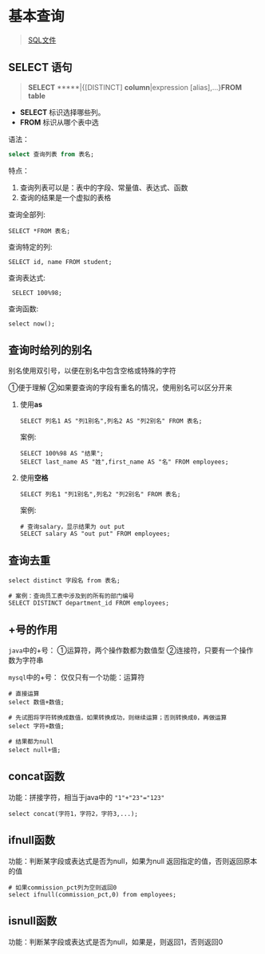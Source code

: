 # 基本查询

> [SQL文件](https://www.lanzous.com/i763iqf)

## SELECT 语句

> **SELECT** *****|{[DISTINCT] **column**|expression [alias],...}**FROM** **table**

- **SELECT** 标识选择哪些列。
- **FROM** 标识从哪个表中选

语法：

``` sql
select 查询列表 from 表名;
```

特点：

1. 查询列表可以是：表中的字段、常量值、表达式、函数
2. 查询的结果是一个虚拟的表格

查询全部列:

``` mysql
SELECT *FROM 表名;
```

查询特定的列:

``` mysql
SELECT id, name FROM student;
```

查询表达式:

``` mysql
 SELECT 100%98;
```

查询函数:

``` mysql
select now();
```

## 查询时给列的别名

别名使用双引号，以便在别名中包含空格或特殊的字符

 ①便于理解
 ②如果要查询的字段有重名的情况，使用别名可以区分开来

1. 使用**as**

   ``` mysql
   SELECT 列名1 AS "列1别名",列名2 AS "列2别名" FROM 表名;
   ```

   案例:

   ``` mysql
   SELECT 100%98 AS "结果";
   SELECT last_name AS "姓",first_name AS "名" FROM employees;
   ```

2. 使用**空格**

   ``` mysql
   SELECT 列名1 "列1别名",列名2 "列2别名" FROM 表名;
   ```

   案例:

   ``` mysql
   # 查询salary，显示结果为 out put
   SELECT salary AS "out put" FROM employees;
   ```

   

## 查询去重

``` mysql
select distinct 字段名 from 表名;
```

``` mysql
# 案例：查询员工表中涉及到的所有的部门编号
SELECT DISTINCT department_id FROM employees;
```

## +号的作用

`java`中的+号：
①运算符，两个操作数都为数值型
②连接符，只要有一个操作数为字符串

`mysql`中的+号：
仅仅只有一个功能：运算符

``` mysql
# 直接运算
select 数值+数值;

# 先试图将字符转换成数值，如果转换成功，则继续运算；否则转换成0，再做运算
select 字符+数值;

# 结果都为null
select null+值;
```

## concat函数

功能：拼接字符，相当于java中的 `"1"+"23"="123"`

``` mysql
select concat(字符1，字符2，字符3,...);
```

## ifnull函数

功能：判断某字段或表达式是否为null，如果为null 返回指定的值，否则返回原本的值

``` mysql
# 如果commission_pct列为空则返回0
select ifnull(commission_pct,0) from employees;
```

## isnull函数

功能：判断某字段或表达式是否为null，如果是，则返回1，否则返回0